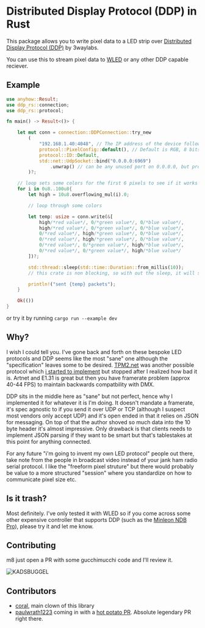 # Distributed Display Protocol (DDP) in Rust

This package allows you to write pixel data to a LED strip over [Distributed Display Protocol (DDP)](http://www.3waylabs.com/ddp/) by 3waylabs.

You can use this to stream pixel data to [WLED](https://github.com/Aircoookie/WLED) or any other DDP capable reciever.

## Example

```rust
use anyhow::Result;
use ddp_rs::connection;
use ddp_rs::protocol;

fn main() -> Result<()> {

    let mut conn = connection::DDPConnection::try_new
        (
            "192.168.1.40:4048", // The IP address of the device followed by :4048
            protocol::PixelConfig::default(), // Default is RGB, 8 bits ber channel
            protocol::ID::Default,
            std::net::UdpSocket::bind("0.0.0.0:6969")
                .unwrap() // can be any unused port on 0.0.0.0, but protocol recommends 4048
        )?;

    // loop sets some colors for the first 6 pixels to see if it works
    for i in 0u8..100u8{
        let high = 10u8.overflowing_mul(i).0;

        // loop through some colors

        let temp: usize = conn.write(&[
            high/*red value*/, 0/*green value*/, 0/*blue value*/,
            high/*red value*/, 0/*green value*/, 0/*blue value*/,
            0/*red value*/, high/*green value*/, 0/*blue value*/,
            0/*red value*/, high/*green value*/, 0/*blue value*/,
            0/*red value*/, 0/*green value*/, high/*blue value*/,
            0/*red value*/, 0/*green value*/, high/*blue value*/
        ])?;

        std::thread::sleep(std::time::Duration::from_millis(10));
        // this crate is non blocking, so with out the sleep, it will send them all instantly

        println!("sent {temp} packets");
    }

    Ok(())
}
```

or try it by running `cargo run --example dev`

## Why?

I wish I could tell you. I've gone back and forth on these bespoke LED protocols and DDP seems like the most "sane" one although the "specification" leaves some to be desired. [TPM2.net](https://gist.github.com/jblang/89e24e2655be6c463c56) was another possible protocol which [i started to implement](https://github.com/coral/tpm2net) but stopped after I realized how bad it is. Artnet and E1.31 is great but then you have framerate problem (approx 40-44 FPS) to maintain backwards compatbility with DMX.

DDP sits in the middle here as "sane" but not perfect, hence why I implemented it for whatever it is I'm doing. It doesn't mandate a framerate, it's spec agnostic to if you send it over UDP or TCP (although I suspect most vendors only accept UDP) and it's open ended in that it relies on JSON for messaging. On top of that the author shoved so much data into the 10 byte header it's almost impressive. Only drawback is that clients needs to implement JSON parsing if they want to be smart but that's tablestakes at this point for anything connected.

For any future "i'm going to invent my own LED protocol" people out there, take note from the people in broadcast video instead of your jank ham radio serial protocol. I like the "freeform pixel struture" but there would probably be value to a more structured "session" where you standardize on how to communicate pixel size etc.

## Is it trash?

Most definitely. I've only tested it with WLED so if you come across some other expensive controller that supports DDP (such as the [Minleon NDB Pro](https://minleonusa.com/product/ndb-pro/)), please try it and let me know.

## Contributing

m8 just open a PR with some gucchimucchi code and I'll review it.

![KADSBUGGEL](https://raw.githubusercontent.com/coral/fluidsynth2/master/kadsbuggel.png)

## Contributors

- [coral](https://www.youtube.com/@coral1), main clown of this library
- [paulwrath1223](https://github.com/paulwrath1223) coming in with a [hot potato PR](https://github.com/coral/ddp-rs/pull/1). Absolute legendary PR right there.
